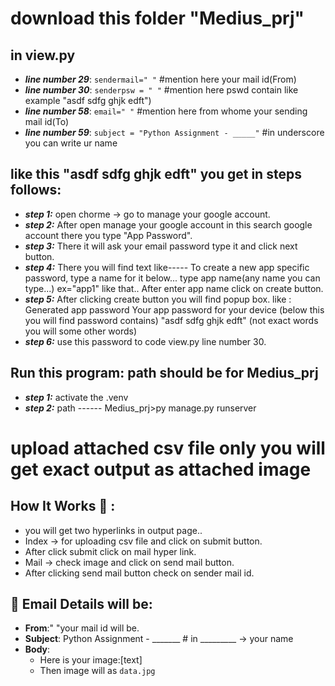 # download this folder "Medius_prj"

## in view.py 
- ***line number 29***: `sendermail=" "` #mention here your mail id(From) 
- ***line number 30***: `senderpsw = " "` #mention here pswd contain like example "asdf sdfg ghjk edft") 
- ***line number 58***: `email=" "` #mention here from whome your sending mail id(To) 
- ***line number 59***: `subject = "Python Assignment - _____"` #in underscore you can write ur name

## like this "asdf sdfg ghjk edft" you get in steps follows: 
- ***step 1:*** open chorme -> go to manage your google account. 
- ***step 2:*** After open manage your google account in this search google account there you type "App Password". 
- ***step 3:*** There it will ask your email password type it and click next button. 
- ***step 4:*** There you will find text like----- 
        To create a new app specific password, type a name for it below... 
        type app name(any name you can type...) ex="app1" like that.. 
        After enter app name click on create button. 
- ***step 5:*** After clicking create button you will find popup box. like : 
        Generated app password 
        Your app password for your device (below this you will find password contains) 
        "asdf sdfg ghjk edft" (not exact words you will some other words) 
- ***step 6:*** use this password to code view.py line number 30.

## Run this program: path should be for Medius_prj 
- ***step 1:*** activate the .venv 
- ***step 2:*** path ------ Medius_prj>py manage.py runserver

# upload attached csv file only you will get exact output as attached image

## How It Works 🚀 :
-  you will get two hyperlinks in output page..
-  Index -> for uploading csv file and click on submit button. 
-  After click submit click on mail hyper link. 
-  Mail -> check image and click on send mail button. 
-  After clicking send mail button check on sender mail id. 

## 📧 Email Details will be:
- **From**:" "your mail id will be.
- **Subject**: Python Assignment - _______ # in _________ -> your name
- **Body**: 
  - Here is your image:[text]
  - Then image will as `data.jpg`
